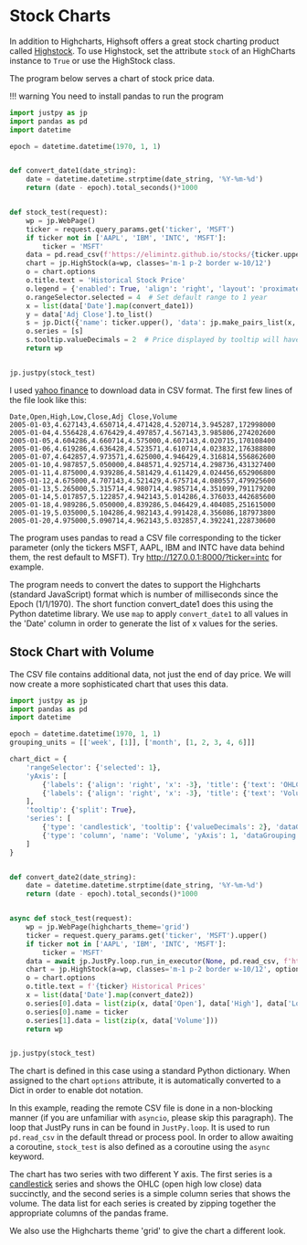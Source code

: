 # Stock Charts
In addition to Highcharts, Highsoft offers a great stock charting product called [Highstock](https://www.highcharts.com/blog/products/highstock/). To use Highstock, set the attribute `stock` of an HighCharts instance to `True` or use the HighStock class. 

The program below serves a chart of stock price data.

!!! warning
    You need to install pandas to run the program

```python
import justpy as jp
import pandas as pd
import datetime

epoch = datetime.datetime(1970, 1, 1)


def convert_date1(date_string):
    date = datetime.datetime.strptime(date_string, '%Y-%m-%d')
    return (date - epoch).total_seconds()*1000


def stock_test(request):
    wp = jp.WebPage()
    ticker = request.query_params.get('ticker', 'MSFT')
    if ticker not in ['AAPL', 'IBM', 'INTC', 'MSFT']:
        ticker = 'MSFT'
    data = pd.read_csv(f'https://elimintz.github.io/stocks/{ticker.upper()}.csv')
    chart = jp.HighStock(a=wp, classes='m-1 p-2 border w-10/12')
    o = chart.options
    o.title.text = 'Historical Stock Price'
    o.legend = {'enabled': True, 'align': 'right', 'layout': 'proximate'}
    o.rangeSelector.selected = 4  # Set default range to 1 year
    x = list(data['Date'].map(convert_date1))
    y = data['Adj Close'].to_list()
    s = jp.Dict({'name': ticker.upper(), 'data': jp.make_pairs_list(x, y)})
    o.series = [s]
    s.tooltip.valueDecimals = 2  # Price displayed by tooltip will have 2 decimal values
    return wp


jp.justpy(stock_test)
```

I used [yahoo finance](https://finance.yahoo.com) to download data in CSV format. The first few lines of the file look like this:
```
Date,Open,High,Low,Close,Adj Close,Volume
2005-01-03,4.627143,4.650714,4.471428,4.520714,3.945287,172998000
2005-01-04,4.556428,4.676429,4.497857,4.567143,3.985806,274202600
2005-01-05,4.604286,4.660714,4.575000,4.607143,4.020715,170108400
2005-01-06,4.619286,4.636428,4.523571,4.610714,4.023832,176388800
2005-01-07,4.642857,4.973571,4.625000,4.946429,4.316814,556862600
2005-01-10,4.987857,5.050000,4.848571,4.925714,4.298736,431327400
2005-01-11,4.875000,4.939286,4.581429,4.611429,4.024456,652906800
2005-01-12,4.675000,4.707143,4.521429,4.675714,4.080557,479925600
2005-01-13,5.265000,5.315714,4.980714,4.985714,4.351099,791179200
2005-01-14,5.017857,5.122857,4.942143,5.014286,4.376033,442685600
2005-01-18,4.989286,5.050000,4.839286,5.046429,4.404085,251615000
2005-01-19,5.035000,5.104286,4.982143,4.991428,4.356086,187973800
2005-01-20,4.975000,5.090714,4.962143,5.032857,4.392241,228730600
```

The program uses pandas to read a CSV file corresponding to the ticker parameter (only the tickers MSFT, AAPL, IBM and INTC have data behind them, the rest default to MSFT). Try http://127.0.0.1:8000/?ticker=intc for example.

The program needs to convert the dates to support the Highcharts (standard JavaScript) format which is number of milliseconds since the Epoch (1/1/1970). The short function convert_date1 does this using the Python datetime library. We use `map` to apply `convert_date1` to all values in the 'Date' column in order to generate the list of x values for the series. 

## Stock Chart with Volume

The CSV file contains additional data, not just the end of day price. We will now create a more sophisticated chart that uses this data.
```python
import justpy as jp
import pandas as pd
import datetime

epoch = datetime.datetime(1970, 1, 1)
grouping_units = [['week', [1]], ['month', [1, 2, 3, 4, 6]]]

chart_dict = {
    'rangeSelector': {'selected': 1},
    'yAxis': [
        {'labels': {'align': 'right', 'x': -3}, 'title': {'text': 'OHLC'}, 'height': '60%', 'lineWidth': 2, 'resize': {'enabled': True}},
        {'labels': {'align': 'right', 'x': -3}, 'title': {'text': 'Volume'}, 'top': '65%', 'height': '35%', 'offset': 0, 'lineWidth': 2}
    ],
    'tooltip': {'split': True},
    'series': [
        {'type': 'candlestick', 'tooltip': {'valueDecimals': 2}, 'dataGrouping': {'units': grouping_units}},
        {'type': 'column', 'name': 'Volume', 'yAxis': 1, 'dataGrouping': {'units': grouping_units}}
    ]
}


def convert_date2(date_string):
    date = datetime.datetime.strptime(date_string, '%Y-%m-%d')
    return (date - epoch).total_seconds()*1000


async def stock_test(request):
    wp = jp.WebPage(highcharts_theme='grid')
    ticker = request.query_params.get('ticker', 'MSFT').upper()
    if ticker not in ['AAPL', 'IBM', 'INTC', 'MSFT']:
        ticker = 'MSFT'
    data = await jp.JustPy.loop.run_in_executor(None, pd.read_csv, f'https://elimintz.github.io/stocks/{ticker}.csv')
    chart = jp.HighStock(a=wp, classes='m-1 p-2 border w-10/12', options=chart_dict, style='height: 600px')
    o = chart.options
    o.title.text = f'{ticker} Historical Prices'
    x = list(data['Date'].map(convert_date2))
    o.series[0].data = list(zip(x, data['Open'], data['High'], data['Low'], data['Close']))
    o.series[0].name = ticker
    o.series[1].data = list(zip(x, data['Volume']))
    return wp


jp.justpy(stock_test)
``` 

The chart is defined in this case using a standard Python dictionary. When assigned to the chart `options` attribute, it is automatically converted to a Dict in order to enable dot notation.

In this example, reading the remote CSV file is done in a non-blocking manner (if you are unfamiliar with `asyncio`, please skip this paragraph). The loop that JustPy runs in can be found in `JustPy.loop`. It is used to run `pd.read_csv` in the default thread or process pool. In order to allow awaiting a coroutine, `stock_test` is also defined as a coroutine using the `async` keyword.

The chart has two series with two different Y axis. The first series is a [candlestick](https://www.investopedia.com/trading/candlestick-charting-what-is-it/) series and shows the OHLC (open high low close) data succinctly, and the second series is a simple column series that shows the volume. The data list for each series is created by zipping together the appropriate columns of the pandas frame.

We also use the Highcharts theme 'grid' to give the chart a different look.

